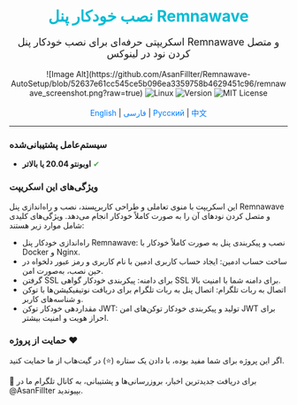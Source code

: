 <div align="center">
  <h1 style="color: #00bcd4;">نصب خودکار پنل Remnawave</h1>
  <p style="font-size: 18px;">اسکریپتی حرفه‌ای برای نصب خودکار پنل Remnawave و متصل کردن نود در لینوکس</p>
  ![Image Alt](https://github.com/AsanFillter/Remnawave-AutoSetup/blob/52637e61cc545ce5b096ea3359758b4629451c96/remnawave_screenshot.png?raw=true)
  <img src="https://img.shields.io/badge/Platform-Linux-brightgreen" alt="Linux">
  <img src="https://img.shields.io/badge/Version-v0.1%20(Beta)-orange" alt="Version">
  <img src="https://img.shields.io/badge/License-MIT-blue" alt="MIT License">
  <br><br>
  <a href="https://github.com/AsanFillter/Remnawave-AutoSetup/blob/main/README.md" style="text-decoration: none; color: #007bff;">English</a> | 
  <a href="#" style="text-decoration: none; color: #007bff;">فارسی</a> | 
  <a href="https://github.com/AsanFillter/Remnawave-AutoSetup/blob/main/docs/README-ru.md" style="text-decoration: none; color: #007bff;">Русский</a> | 
  <a href="https://github.com/AsanFillter/Remnawave-AutoSetup/blob/main/docs/README-zh.md" style="text-decoration: none; color: #007bff;">中文</a>
</div>

---

### سیستم‌عامل پشتیبانی‌شده
- **اوبونتو 20.04 یا بالاتر** <span style="color: #4caf50;">✔</span>

### ویژگی‌های این اسکریپت
این اسکریپت با منوی تعاملی و طراحی کاربرپسند، نصب و راه‌اندازی پنل Remnawave و متصل کردن نودهای آن را به صورت کاملاً خودکار انجام می‌دهد. ویژگی‌های کلیدی شامل موارد زیر هستند:

- راه‌اندازی خودکار پنل Remnawave: نصب و پیکربندی پنل به صورت کاملاً خودکار با Docker و Nginx.
- ساخت حساب ادمین: ایجاد حساب کاربری ادمین با نام کاربری و رمز عبور دلخواه در حین نصب، به‌صورت امن.
- گرفتن SSL برای دامنه: پیکربندی خودکار گواهی SSL برای دامنه شما با امنیت بالا.
- اتصال به ربات تلگرام: اتصال پنل به ربات تلگرام برای دریافت نوتیفیکیشن‌ها با توکن و شناسه‌های کاربر.
- مقداردهی خودکار توکن JWT: تولید و پیکربندی خودکار توکن‌های امن JWT برای احراز هویت و امنیت بیشتر.

### حمایت از پروژه ❤️
اگر این پروژه برای شما مفید بوده، با دادن یک ستاره (⭐) در گیت‌هاب از ما حمایت کنید.

🔹 برای دریافت جدیدترین اخبار، بروزرسانی‌ها و پشتیبانی، به کانال تلگرام ما در @AsanFillter بپیوندید.
